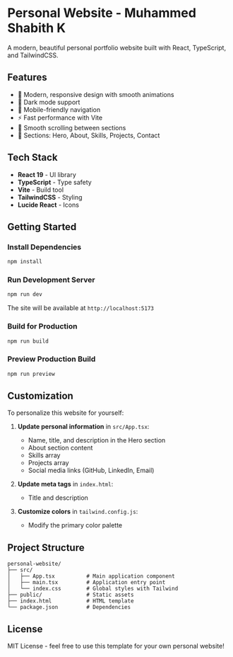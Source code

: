 # Personal Website - Muhammed Shabith K

A modern, beautiful personal portfolio website built with React, TypeScript, and TailwindCSS.

## Features

- 🎨 Modern, responsive design with smooth animations
- 🌙 Dark mode support
- 📱 Mobile-friendly navigation
- ⚡ Fast performance with Vite
- 🎯 Smooth scrolling between sections
- 💼 Sections: Hero, About, Skills, Projects, Contact

## Tech Stack

- **React 19** - UI library
- **TypeScript** - Type safety
- **Vite** - Build tool
- **TailwindCSS** - Styling
- **Lucide React** - Icons

## Getting Started

### Install Dependencies

```bash
npm install
```

### Run Development Server

```bash
npm run dev
```

The site will be available at `http://localhost:5173`

### Build for Production

```bash
npm run build
```

### Preview Production Build

```bash
npm run preview
```

## Customization

To personalize this website for yourself:

1. **Update personal information** in `src/App.tsx`:

   - Name, title, and description in the Hero section
   - About section content
   - Skills array
   - Projects array
   - Social media links (GitHub, LinkedIn, Email)

2. **Update meta tags** in `index.html`:

   - Title and description

3. **Customize colors** in `tailwind.config.js`:
   - Modify the primary color palette

## Project Structure

```
personal-website/
├── src/
│   ├── App.tsx          # Main application component
│   ├── main.tsx         # Application entry point
│   └── index.css        # Global styles with Tailwind
├── public/              # Static assets
├── index.html           # HTML template
└── package.json         # Dependencies
```

## License

MIT License - feel free to use this template for your own personal website!
